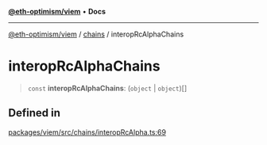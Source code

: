[**@eth-optimism/viem**](../../README.md) • **Docs**

***

[@eth-optimism/viem](../../README.md) / [chains](../README.md) / interopRcAlphaChains

# interopRcAlphaChains

> `const` **interopRcAlphaChains**: (`object` \| `object`)[]

## Defined in

[packages/viem/src/chains/interopRcAlpha.ts:69](https://github.com/ethereum-optimism/ecosystem/blob/509126ba0cdf7aa275bf036a8830332f4d366781/packages/viem/src/chains/interopRcAlpha.ts#L69)
